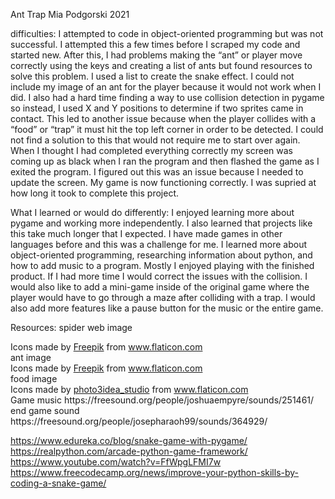 Ant Trap
Mia Podgorski
2021

difficulties:
I attempted to code in object-oriented programming but was not successful. I attempted this a few times before I scraped my code and started new. After this, I had problems making the “ant” or player move correctly using the keys and creating a list of ants but found resources to solve this problem. I used a list to create the snake effect. I could not include my image of an ant for the player because it would not work when I did. I also had a hard time finding a way to use collision detection in pygame so instead, I used X and Y positions to determine if two sprites came in contact. This led to another issue because when the player collides with a “food” or “trap” it must hit the top left corner in order to be detected. I could not find a solution to this that would not require me to start over again. When I thought I had completed everything correctly my screen was coming up as black when I ran the program and then flashed the game as I exited the program. I figured out this was an issue because I needed to update the screen. My game is now functioning correctly. I was supried at how long it took to complete this project.

What I learned or would do differently:
I enjoyed learning more about pygame and working more independently. I also learned that projects like this take much longer that I expected. I have made games in other languages before and this was a challenge for me. I learned more about object-oriented programming, researching information about python, and how to add music to a program. Mostly I enjoyed playing with the finished product. If I had more time I would correct the issues with the collision. I would also like to add a mini-game inside of the original game where the player would have to go through a maze after colliding with a trap. I would also add more features like a pause button for the music or the entire game. 

Resources:
spider web image 
<div>Icons made by <a href=``https://www.freepik.com'' title=``Freepik''>Freepik</a> from <a href="https://www.flaticon.com/" title="Flaticon">www.flaticon.com</a></div>
ant image
<div>Icons made by <a href="https://www.freepik.com" title="Freepik">Freepik</a> from <a href="https://www.flaticon.com/" title="Flaticon">www.flaticon.com</a></div>
food image
<div>Icons made by <a href="https://www.flaticon.com/authors/photo3idea-studio" title="photo3idea_studio">photo3idea_studio</a> from <a href="https://www.flaticon.com/" title="Flaticon">www.flaticon.com</a></div>
Game music
https://freesound.org/people/joshuaempyre/sounds/251461/
end game sound
https://freesound.org/people/josepharaoh99/sounds/364929/

https://www.edureka.co/blog/snake-game-with-pygame/
https://realpython.com/arcade-python-game-framework/
https://www.youtube.com/watch?v=FfWpgLFMI7w
https://www.freecodecamp.org/news/improve-your-python-skills-by-coding-a-snake-game/
